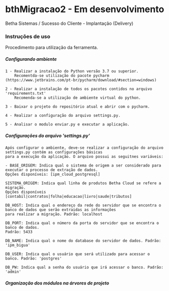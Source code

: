 # bthMigracao2 - Em desenvolvimento

Betha Sistemas / Sucesso do Cliente - Implantação (Delivery)

### Instruções de uso

Procedimento para utilização da ferramenta.

##### Configurando ambiente

```
1 - Realizar a instalação do Python versão 3.7 ou superior.
    Recomentda-se utilização do pacote pycharm (https://www.jetbrains.com/pt-br/pycharm/download/#section=windows)

2 - Realizar a instalação de todos os pacotes contidos no arquivo 'requirements.txt'
    Recomenda-se a utilização de ambiente virtual do python.

3 - Baixar o projeto do repositório atual e abrir com o pycharm.

4 - Realizar a configuração do arquivo settings.py.

5 - Analisar o modulo enviar.py e executar a aplicação.
```

##### Configurações do arquivo 'settings.py'

```
Após configurar o ambiente, deve-se realizar a configuração do arquivo settings.py contém as configurações básicas 
para a execução da aplicação. O arquivo possui as seguitnes variáveis:

- BASE_ORIGEM: Indica qual o sistema de origem a ser considerado para executar o processo de extração de dados.
Opções disponíveis: [ipm_cloud_postgresql]

SISTEMA_ORIGEM: Indica qual linha de produtos Betha Cloud se refere a migração.
Opções disponíveis [contabil|contratos|folha|educacao|livro|saude|tributos]

DB_HOST: Indica qual o endereço da rede do servidor que se encontra o banco de dados que serão extraidas as informações
para realizar a migração. Padrão: localhost

DB_PORT: Indica qual o número da porta do servidor que se encontra o banco de dados.
Padrão: 5433

DB_NAME: Indica qual o nome do database do servidor de dados. Padrão: 'ipm_bigua'

DB_USER: Indica qual o usuário que será utilizado para acessar o banco. Padrão: 'postgres'

DB_PW: Indica qual a senha do usuário que irá acessar o banco. Padrão: 'admin'
```

##### Organização dos módulos na árvores de projeto

```

    
```